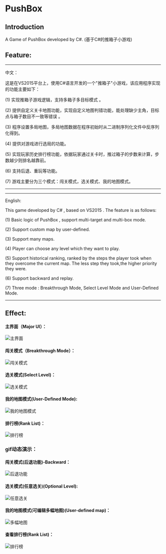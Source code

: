 # PushBox

Introduction
------------------------------------------
A Game of PushBox developed by C#. (基于C#的推箱子小游戏)

Feature:
------------------------------------------

-----------------------------------------------------------------------------

中文：

这是在VS2015平台上，使用C#语言开发的一个"推箱子"小游戏，该应用程序实现的功能主要如下：

(1) 实现推箱子游戏逻辑，支持多箱子多目标模式 。

(2) 提供自定义关卡地图功能，实现自定义地图判错功能，能处理缺少主角，目标点与箱子数目不一致等错误 。

(3) 程序设置多局地图，多局地图数据在程序初始时从二进制序列化文件中反序列化得到。

(4) 提供对游戏进行选局的功能。

(5) 实现玩家历史排行榜功能，依据玩家通过关卡时，推过箱子的步数来计算，步数越少则排名越靠前。

(6) 支持后退、重玩等功能。

(7) 游戏主要分为三个模式：闯关模式，选关模式、我的地图模式。

-----------------------------------------------------------------------------

-----------------------------------------------------------------------------

English:

This game developed by C# , based on VS2015 . The feature is as follows:

(1) Basic logic of PushBox , support multi-target and multi-box mode.

(2) Support custom map by user-defined. 

(3) Support many maps.

(4) Player can choose any level which they want to play.

(5) Support historical ranking, ranked by the steps the player took when they overcome the current map.  The less step they took,the higher priority they were.

(6) Support backward and replay.

(7) Three mode : Breakthrough Mode, Select Level Mode and User-Defined Mode. 

-----------------------------------------------------------------------------


Effect:
-----------------------------

#### 主界面（Major UI）：

![主界面](https://github.com/liufushihai/PushBox/blob/master/Images/p1.png)

#### 闯关模式（Breakthrough Mode）：
![闯关模式](https://github.com/liufushihai/PushBox/blob/master/Images/p2.png)

#### 选关模式(Select Level)：
![选关模式](https://github.com/liufushihai/PushBox/blob/master/Images/p4.png)

#### 我的地图模式(User-Defined Mode):
![我的地图模式](https://github.com/liufushihai/PushBox/blob/master/Images/p6.png)

#### 排行榜(Rank List)：

![排行榜](https://github.com/liufushihai/PushBox/blob/master/Images/p5.png)

### gif动态演示：

#### 闯关模式(后退功能)-Backward：

![后退功能](https://github.com/liufushihai/PushBox/blob/master/Images/1.gif)

#### 选关模式(任意选关)(Optional Level):
![任意选关](https://github.com/liufushihai/PushBox/blob/master/Images/2.gif)

#### 我的地图模式(可编辑多幅地图)(User-defined map)：
![多幅地图](https://github.com/liufushihai/PushBox/blob/master/Images/3.gif)

#### 查看排行榜(Rank List)：
![排行榜](https://github.com/liufushihai/PushBox/blob/master/Images/4.gif)










